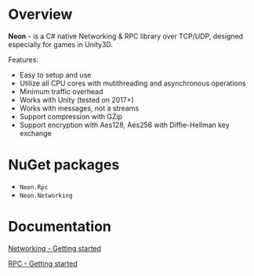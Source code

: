 # Overview

**Neon** - is a C# native Networking & RPC library over TCP/UDP, designed especially for games in Unity3D.

Features:
* Easy to setup and use
* Utilize all CPU cores with mutithreading and asynchronous operations
* Minimum traffic overhead
* Works with Unity (tested on 2017+)
* Works with messages, not a streams
* Support compression with GZip
* Support encryption with Aes128, Aes256 with Diffie-Hellman key exchange

# NuGet packages

* ```Neon.Rpc```
* ```Neon.Networking```

# Documentation

[Networking - Getting started](https://github.com/Agasper/Neon.NetRpc/wiki/Networking-Getting-started)

[RPC - Getting started](https://github.com/Agasper/Neon.NetRpc/wiki/RPC-Getting-started)
